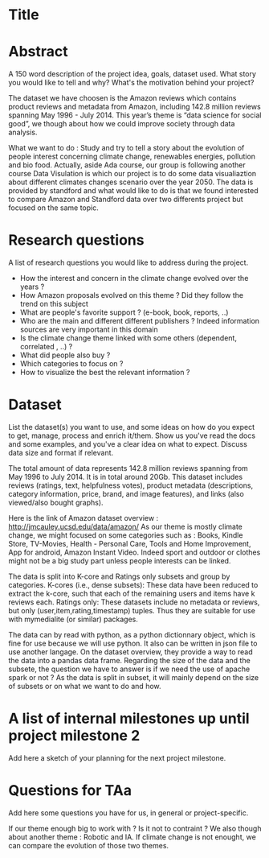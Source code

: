 # Title

# Abstract
A 150 word description of the project idea, goals, dataset used. What story you would like to tell and why? What's the motivation behind your project?

The dataset we have choosen is the Amazon reviews which contains product reviews and metadata from Amazon, including 142.8 million reviews spanning May 1996 - July 2014. This year’s theme is “data science for social good”, we though about how we could improve society through data analysis.

What we want to do : Study and try to tell a story about the evolution of people interest concerning climate change, renewables energies, pollution and bio food. Actually, aside Ada course, our group is following another course Data Visulation is which our project is to do some data visualiaztion about different climates changes scenario over the year 2050. The data is provided by standford and what would like to do is that we found interested to compare Amazon and Standford data over two differents project but focused on the same topic.


# Research questions
A list of research questions you would like to address during the project.
- How the interest and concern in the climate change evolved over the years ?
- How Amazon proposals evolved on this theme ? Did they follow the trend on this subject
- What are people's favorite support ? (e-book, book, reports, ..)
- Who are the main and different different publishers ? Indeed information sources are very important in this domain
- Is the climate change theme linked with some others (dependent, correlated , ..) ? 
- What did people also buy ?
- Which categories to focus on ?
- How to visualize the best the relevant information ? 

# Dataset
List the dataset(s) you want to use, and some ideas on how do you expect to get, manage, process and enrich it/them. Show us you've read the docs and some examples, and you've a clear idea on what to expect. Discuss data size and format if relevant.

The total amount of data represents 142.8 million reviews spanning from May 1996 to July 2014. It is in total around 20Gb. This dataset includes reviews (ratings, text, helpfulness votes), product metadata (descriptions, category information, price, brand, and image features), and links (also viewed/also bought graphs).

Here is the link of Amazon dataset overview : http://jmcauley.ucsd.edu/data/amazon/
As our theme is mostly climate change, we might focused on some categories such as :  Books, Kindle Store, TV-Movies, Health - Personal Care, Tools and Home Improvement, App for android, Amazon Instant Video. Indeed sport and outdoor or clothes might not be a big study part unless people interests can be linked. 

The data is split into K-core and Ratings only subsets and group by categories. 
K-cores (i.e., dense subsets): These data have been reduced to extract the k-core, such that each of the remaining users and items have k reviews each.
Ratings only: These datasets include no metadata or reviews, but only (user,item,rating,timestamp) tuples. Thus they are suitable for use with mymedialite (or similar) packages.

The data can by read with python, as a python dictionnary object, which is fine for use because we will use python. It also can be written in json file to use another langage. On the dataset overview, they provide a way to read the data into a pandas data frame.
Regarding the size of the data and the subsete, the question we have to answer is if we need the use of apache spark or not ? As the data is split in subset, it will mainly depend on the size of subsets or on what we want to do and how.
 

# A list of internal milestones up until project milestone 2
Add here a sketch of your planning for the next project milestone.

# Questions for TAa
Add here some questions you have for us, in general or project-specific.

If our theme enough big to work with ? Is it not to contraint ?
We also though about another theme : Robotic and IA. If climate change is not enought, we can compare the evolution of those two themes.
